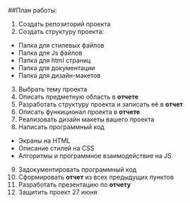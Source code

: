 ##План работы:
1. Создать репозиторий проекта
2. Создать структуру проекта:
 * Папка для стилевых файлов
 * Папка для Js файлов
 * Папка для html страниц
 * Папка для документации
 * Папка для дизайн-макетов
3. Выбрать тему проекта
4. Описать предметную область в **отчете**
5. Разработать структуру проекта и записать её в **отчет**
6. Описать функиционал проекта в **отчете**
7. Реализовать дизайн макеты вашего проекта
8. Написать программный код
  * Экраны на HTML
  * Описание стилей на CSS
  * Алгоритмы и программное взаимодействие на JS
 9. Задокументировать программный код
 10. Сформировать **отчет** из всех предыдущих пунктов
 11. Разработать презентацию по **отчету**
 12. Защитить проект 27 июня
